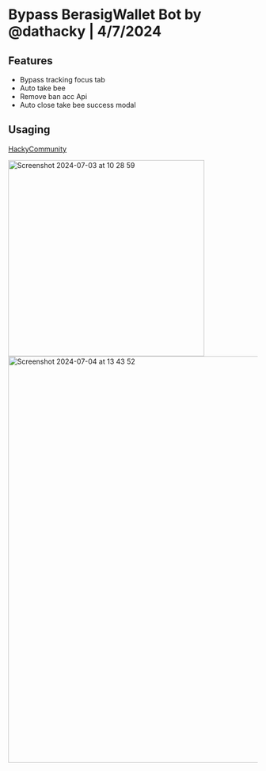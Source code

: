 # Bypass BerasigWallet Bot by @dathacky | 4/7/2024

## Features
- Bypass tracking focus tab
- Auto take bee
- Remove ban acc Api
- Auto close take bee success modal

## Usaging
[HackyCommunity](https://t.me/hackycommunity)

<img width="396" alt="Screenshot 2024-07-03 at 10 28 59" src="https://github.com/dathacky/BerasigWallet_bot_bypass/assets/37299929/1af0f773-ce2d-40a0-bdea-bdd20fcf2252">

<img width="821" alt="Screenshot 2024-07-04 at 13 43 52" src="https://github.com/dathacky/BerasigWallet_bot_bypass/assets/37299929/c7f258cf-ecd2-4ae6-bd02-9b44213d2482">

